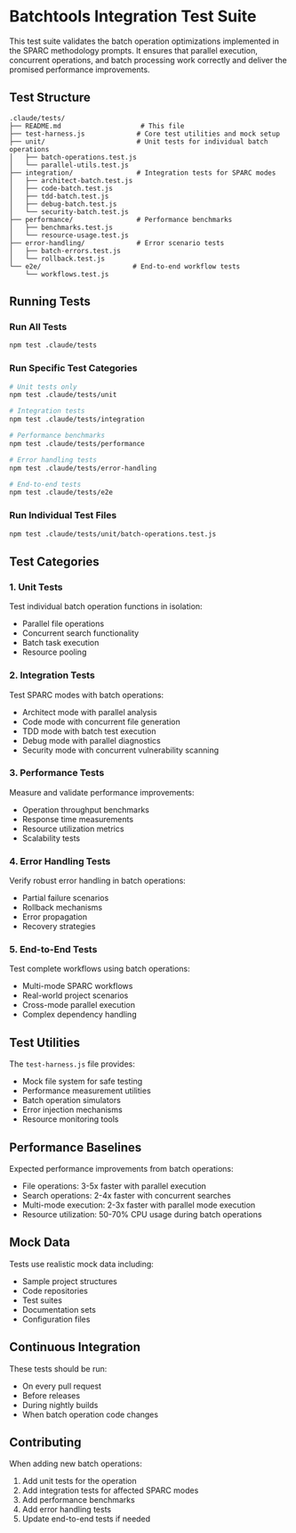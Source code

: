 # Batchtools Integration Test Suite

This test suite validates the batch operation optimizations implemented in the SPARC methodology prompts. It ensures that parallel execution, concurrent operations, and batch processing work correctly and deliver the promised performance improvements.

## Test Structure

```
.claude/tests/
├── README.md                    # This file
├── test-harness.js             # Core test utilities and mock setup
├── unit/                       # Unit tests for individual batch operations
│   ├── batch-operations.test.js
│   └── parallel-utils.test.js
├── integration/                # Integration tests for SPARC modes
│   ├── architect-batch.test.js
│   ├── code-batch.test.js
│   ├── tdd-batch.test.js
│   ├── debug-batch.test.js
│   └── security-batch.test.js
├── performance/                # Performance benchmarks
│   ├── benchmarks.test.js
│   └── resource-usage.test.js
├── error-handling/             # Error scenario tests
│   ├── batch-errors.test.js
│   └── rollback.test.js
└── e2e/                       # End-to-end workflow tests
    └── workflows.test.js
```

## Running Tests

### Run All Tests
```bash
npm test .claude/tests
```

### Run Specific Test Categories
```bash
# Unit tests only
npm test .claude/tests/unit

# Integration tests
npm test .claude/tests/integration

# Performance benchmarks
npm test .claude/tests/performance

# Error handling tests
npm test .claude/tests/error-handling

# End-to-end tests
npm test .claude/tests/e2e
```

### Run Individual Test Files
```bash
npm test .claude/tests/unit/batch-operations.test.js
```

## Test Categories

### 1. Unit Tests
Test individual batch operation functions in isolation:
- Parallel file operations
- Concurrent search functionality
- Batch task execution
- Resource pooling

### 2. Integration Tests
Test SPARC modes with batch operations:
- Architect mode with parallel analysis
- Code mode with concurrent file generation
- TDD mode with batch test execution
- Debug mode with parallel diagnostics
- Security mode with concurrent vulnerability scanning

### 3. Performance Tests
Measure and validate performance improvements:
- Operation throughput benchmarks
- Response time measurements
- Resource utilization metrics
- Scalability tests

### 4. Error Handling Tests
Verify robust error handling in batch operations:
- Partial failure scenarios
- Rollback mechanisms
- Error propagation
- Recovery strategies

### 5. End-to-End Tests
Test complete workflows using batch operations:
- Multi-mode SPARC workflows
- Real-world project scenarios
- Cross-mode parallel execution
- Complex dependency handling

## Test Utilities

The `test-harness.js` file provides:
- Mock file system for safe testing
- Performance measurement utilities
- Batch operation simulators
- Error injection mechanisms
- Resource monitoring tools

## Performance Baselines

Expected performance improvements from batch operations:
- File operations: 3-5x faster with parallel execution
- Search operations: 2-4x faster with concurrent searches
- Multi-mode execution: 2-3x faster with parallel mode execution
- Resource utilization: 50-70% CPU usage during batch operations

## Mock Data

Tests use realistic mock data including:
- Sample project structures
- Code repositories
- Test suites
- Documentation sets
- Configuration files

## Continuous Integration

These tests should be run:
- On every pull request
- Before releases
- During nightly builds
- When batch operation code changes

## Contributing

When adding new batch operations:
1. Add unit tests for the operation
2. Add integration tests for affected SPARC modes
3. Add performance benchmarks
4. Add error handling tests
5. Update end-to-end tests if needed
